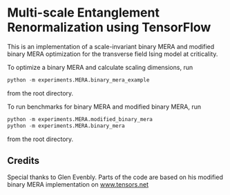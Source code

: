 # Multi-scale Entanglement Renormalization using TensorFlow
This is an implementation of a scale-invariant binary MERA and modified binary MERA optimization
for the transverse field Ising model at criticality.

To optimize a binary MERA and calculate scaling dimensions, run
```python
python -m experiments.MERA.binary_mera_example
```
from the root directory.

To run benchmarks for binary MERA and modified binary MERA, run
```python
python -m experiments.MERA.modified_binary_mera
python -m experiments.MERA.binary_mera
```
from the root directory.

## Credits
Special thanks to Glen Evenbly. Parts of the code are based on
his modified binary MERA implementation on www.tensors.net

